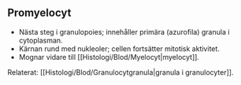 ## Promyelocyt

- Nästa steg i granulopoies; innehåller primära (azurofila) granula i cytoplasman.  
- Kärnan rund med nukleoler; cellen fortsätter mitotisk aktivitet.  
- Mognar vidare till [[Histologi/Blod/Myelocyt|myelocyt]].

Relaterat: [[Histologi/Blod/Granulocytgranula|granula i granulocyter]].
